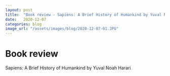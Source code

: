 ```yaml
---
layout: post
title:  "Book review - Sapiens: A Brief History of Humankind by Yuval Noah Harari"
date:   2020-12-07
categories: blog
image_url: "/assets/images/blog/2020-12-07-01.JPG"
---
```

# Book review
Sapiens: A Brief History of Humankind by Yuval Noah Harari
